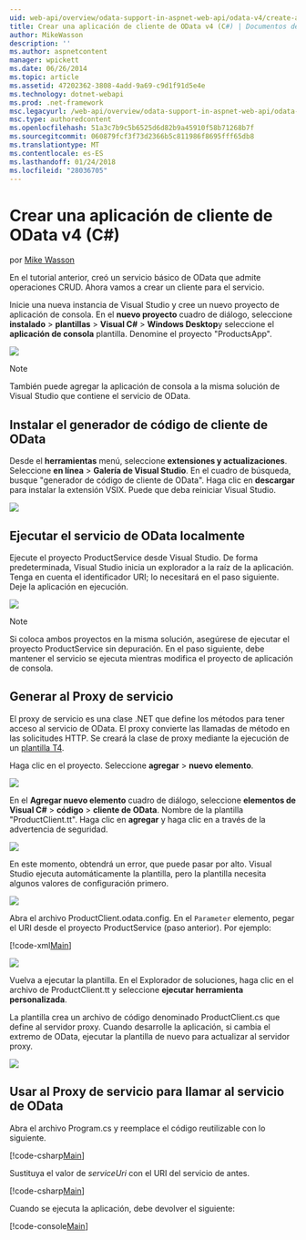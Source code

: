 ```yaml
---
uid: web-api/overview/odata-support-in-aspnet-web-api/odata-v4/create-an-odata-v4-client-app
title: Crear una aplicación de cliente de OData v4 (C#) | Documentos de Microsoft
author: MikeWasson
description: ''
ms.author: aspnetcontent
manager: wpickett
ms.date: 06/26/2014
ms.topic: article
ms.assetid: 47202362-3808-4add-9a69-c9d1f91d5e4e
ms.technology: dotnet-webapi
ms.prod: .net-framework
msc.legacyurl: /web-api/overview/odata-support-in-aspnet-web-api/odata-v4/create-an-odata-v4-client-app
msc.type: authoredcontent
ms.openlocfilehash: 51a3c7b9c5b6525d6d82b9a45910f58b71268b7f
ms.sourcegitcommit: 060879fcf3f73d2366b5c811986f8695fff65db8
ms.translationtype: MT
ms.contentlocale: es-ES
ms.lasthandoff: 01/24/2018
ms.locfileid: "28036705"
---
```

<a name="create-an-odata-v4-client-app-c"></a>Crear una aplicación de cliente de OData v4 (C#)
====================
por [Mike Wasson](https://github.com/MikeWasson)

En el tutorial anterior, creó un servicio básico de OData que admite operaciones CRUD. Ahora vamos a crear un cliente para el servicio.

Inicie una nueva instancia de Visual Studio y cree un nuevo proyecto de aplicación de consola. En el **nuevo proyecto** cuadro de diálogo, seleccione **instalado** &gt; **plantillas** &gt; **Visual C#** &gt; **Windows Desktop**y seleccione el **aplicación de consola** plantilla. Denomine el proyecto &quot;ProductsApp&quot;.

![](create-an-odata-v4-client-app/_static/image1.png)

> [!NOTE]
> También puede agregar la aplicación de consola a la misma solución de Visual Studio que contiene el servicio de OData.


## <a name="install-the-odata-client-code-generator"></a>Instalar el generador de código de cliente de OData

Desde el **herramientas** menú, seleccione **extensiones y actualizaciones**. Seleccione **en línea** &gt; **Galería de Visual Studio**. En el cuadro de búsqueda, busque &quot;generador de código de cliente de OData&quot;. Haga clic en **descargar** para instalar la extensión VSIX. Puede que deba reiniciar Visual Studio.

[![](create-an-odata-v4-client-app/_static/image3.png)](create-an-odata-v4-client-app/_static/image2.png)

## <a name="run-the-odata-service-locally"></a>Ejecutar el servicio de OData localmente

Ejecute el proyecto ProductService desde Visual Studio. De forma predeterminada, Visual Studio inicia un explorador a la raíz de la aplicación. Tenga en cuenta el identificador URI; lo necesitará en el paso siguiente. Deje la aplicación en ejecución.

![](create-an-odata-v4-client-app/_static/image4.png)

> [!NOTE]
> Si coloca ambos proyectos en la misma solución, asegúrese de ejecutar el proyecto ProductService sin depuración. En el paso siguiente, debe mantener el servicio se ejecuta mientras modifica el proyecto de aplicación de consola.


## <a name="generate-the-service-proxy"></a>Generar al Proxy de servicio

El proxy de servicio es una clase .NET que define los métodos para tener acceso al servicio de OData. El proxy convierte las llamadas de método en las solicitudes HTTP. Se creará la clase de proxy mediante la ejecución de un [plantilla T4](https://msdn.microsoft.com/library/bb126445.aspx).

Haga clic en el proyecto. Seleccione **agregar** &gt; **nuevo elemento**.

![](create-an-odata-v4-client-app/_static/image5.png)

En el **Agregar nuevo elemento** cuadro de diálogo, seleccione **elementos de Visual C#** &gt; **código** &gt; **cliente de OData**. Nombre de la plantilla &quot;ProductClient.tt&quot;. Haga clic en **agregar** y haga clic en a través de la advertencia de seguridad.

[![](create-an-odata-v4-client-app/_static/image7.png)](create-an-odata-v4-client-app/_static/image6.png)

En este momento, obtendrá un error, que puede pasar por alto. Visual Studio ejecuta automáticamente la plantilla, pero la plantilla necesita algunos valores de configuración primero.

[![](create-an-odata-v4-client-app/_static/image9.png)](create-an-odata-v4-client-app/_static/image8.png)

Abra el archivo ProductClient.odata.config. En el `Parameter` elemento, pegar el URI desde el proyecto ProductService (paso anterior). Por ejemplo:

[!code-xml[Main](create-an-odata-v4-client-app/samples/sample1.xml)]

[![](create-an-odata-v4-client-app/_static/image11.png)](create-an-odata-v4-client-app/_static/image10.png)

Vuelva a ejecutar la plantilla. En el Explorador de soluciones, haga clic en el archivo de ProductClient.tt y seleccione **ejecutar herramienta personalizada**.

La plantilla crea un archivo de código denominado ProductClient.cs que define al servidor proxy. Cuando desarrolle la aplicación, si cambia el extremo de OData, ejecutar la plantilla de nuevo para actualizar al servidor proxy.

![](create-an-odata-v4-client-app/_static/image12.png)

## <a name="use-the-service-proxy-to-call-the-odata-service"></a>Usar al Proxy de servicio para llamar al servicio de OData

Abra el archivo Program.cs y reemplace el código reutilizable con lo siguiente.

[!code-csharp[Main](create-an-odata-v4-client-app/samples/sample2.cs)]

Sustituya el valor de *serviceUri* con el URI del servicio de antes.

[!code-csharp[Main](create-an-odata-v4-client-app/samples/sample3.cs)]

Cuando se ejecuta la aplicación, debe devolver el siguiente:

[!code-console[Main](create-an-odata-v4-client-app/samples/sample4.cmd)]
